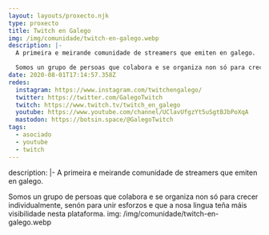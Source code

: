 ```yaml
---
layout: layouts/proxecto.njk
type: proxecto
title: Twitch en Galego
img: /img/comunidade/twitch-en-galego.webp
description: |-
  A primeira e meirande comunidade de streamers que emiten en galego.

  Somos un grupo de persoas que colabora e se organiza non só para crecer individualmente, senón para unir esforzos e que a nosa lingua teña máis visibilidade nesta plataforma.
date: 2020-08-01T17:14:57.358Z
redes:
  instagram: https://www.instagram.com/twitchengalego/
  twitter: https://twitter.com/GalegoTwitch
  twitch: https://www.twitch.tv/twitch_en_galego
  youtube: https://www.youtube.com/channel/UClavUfgzYt5uSgtBJbPoXqA
  mastodon: https://botsin.space/@GalegoTwitch
tags:
  - asociado
  - youtube
  - twitch
---
```

description: |-
  A primeira e meirande comunidade de streamers que emiten en galego.

  Somos un grupo de persoas que colabora e se organiza non só para crecer individualmente, senón para unir esforzos e que a nosa lingua teña máis visibilidade nesta plataforma.
img: /img/comunidade/twitch-en-galego.webp
